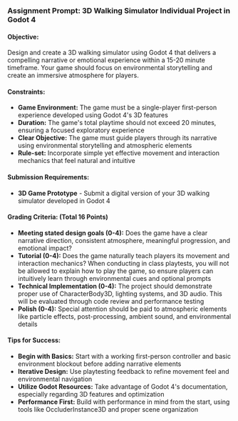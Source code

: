 ### Assignment Prompt: 3D Walking Simulator Individual Project in Godot 4

#### Objective:
Design and create a 3D walking simulator using Godot 4 that delivers a compelling narrative or emotional experience within a 15-20 minute timeframe. Your game should focus on environmental storytelling and create an immersive atmosphere for players.

#### Constraints:
- **Game Environment:** The game must be a single-player first-person experience developed using Godot 4's 3D features
- **Duration:** The game's total playtime should not exceed 20 minutes, ensuring a focused exploratory experience
- **Clear Objective:** The game must guide players through its narrative using environmental storytelling and atmospheric elements
- **Rule-set:** Incorporate simple yet effective movement and interaction mechanics that feel natural and intuitive

#### Submission Requirements:
- **3D Game Prototype** - Submit a digital version of your 3D walking simulator developed in Godot 4

#### Grading Criteria: (Total 16 Points)
- **Meeting stated design goals (0-4):** Does the game have a clear narrative direction, consistent atmosphere, meaningful progression, and emotional impact?
- **Tutorial (0-4):** Does the game naturally teach players its movement and interaction mechanics? When conducting in class playtests, you will not be allowed to explain how to play the game, so ensure players can intuitively learn through environmental cues and optional prompts
- **Technical Implementation (0-4):** The project should demonstrate proper use of CharacterBody3D, lighting systems, and 3D audio. This will be evaluated through code review and performance testing
- **Polish (0-4):** Special attention should be paid to atmospheric elements like particle effects, post-processing, ambient sound, and environmental details

#### Tips for Success:
- **Begin with Basics:** Start with a working first-person controller and basic environment blockout before adding narrative elements
- **Iterative Design:** Use playtesting feedback to refine movement feel and environmental navigation
- **Utilize Godot Resources:** Take advantage of Godot 4's documentation, especially regarding 3D features and optimization
- **Performance First:** Build with performance in mind from the start, using tools like OccluderInstance3D and proper scene organization
